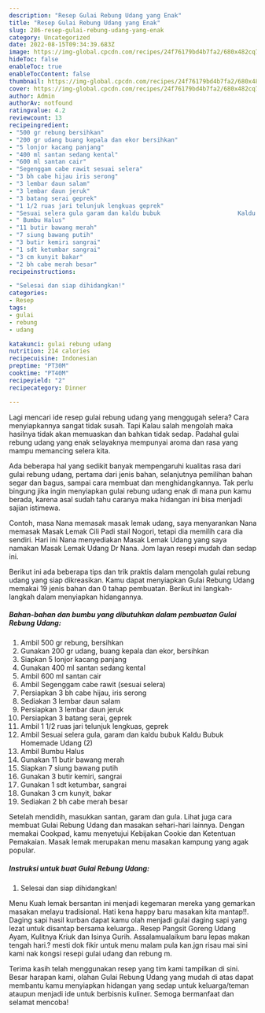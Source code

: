 ```yaml
---
description: "Resep Gulai Rebung Udang yang Enak"
title: "Resep Gulai Rebung Udang yang Enak"
slug: 286-resep-gulai-rebung-udang-yang-enak
category: Uncategorized
date: 2022-08-15T09:34:39.683Z
image: https://img-global.cpcdn.com/recipes/24f76179bd4b7fa2/680x482cq70/gulai-rebung-udang-foto-resep-utama.jpg
hideToc: false
enableToc: true
enableTocContent: false
thumbnail: https://img-global.cpcdn.com/recipes/24f76179bd4b7fa2/680x482cq70/gulai-rebung-udang-foto-resep-utama.jpg
cover: https://img-global.cpcdn.com/recipes/24f76179bd4b7fa2/680x482cq70/gulai-rebung-udang-foto-resep-utama.jpg
author: Admin
authorAv: notfound
ratingvalue: 4.2
reviewcount: 13
recipeingredient:
- "500 gr rebung bersihkan"
- "200 gr udang buang kepala dan ekor bersihkan"
- "5 lonjor kacang panjang"
- "400 ml santan sedang kental"
- "600 ml santan cair"
- "Segenggam cabe rawit sesuai selera"
- "3 bh cabe hijau iris serong"
- "3 lembar daun salam"
- "3 lembar daun jeruk"
- "3 batang serai geprek"
- "1 1/2 ruas jari telunjuk lengkuas geprek"
- "Sesuai selera gula garam dan kaldu bubuk                      Kaldu Bubuk Homemade Udang 2"
- " Bumbu Halus"
- "11 butir bawang merah"
- "7 siung bawang putih"
- "3 butir kemiri sangrai"
- "1 sdt ketumbar sangrai"
- "3 cm kunyit bakar"
- "2 bh cabe merah besar"
recipeinstructions:

- "Selesai dan siap dihidangkan!"
categories:
- Resep
tags:
- gulai
- rebung
- udang

katakunci: gulai rebung udang 
nutrition: 214 calories
recipecuisine: Indonesian
preptime: "PT30M"
cooktime: "PT40M"
recipeyield: "2"
recipecategory: Dinner

---
```



Lagi mencari ide resep gulai rebung udang yang menggugah selera? Cara menyiapkannya sangat tidak susah. Tapi Kalau salah mengolah maka hasilnya tidak akan memuaskan dan bahkan tidak sedap. Padahal gulai rebung udang yang enak selayaknya mempunyai aroma dan rasa yang mampu memancing selera kita.


Ada beberapa hal yang sedikit banyak mempengaruhi kualitas rasa dari gulai rebung udang, pertama dari jenis bahan, selanjutnya pemilihan bahan segar dan bagus, sampai cara membuat dan menghidangkannya. Tak perlu bingung jika ingin menyiapkan gulai rebung udang enak di mana pun kamu berada, karena asal sudah tahu caranya maka hidangan ini bisa menjadi sajian istimewa.

Contoh, masa Nana memasak masak lemak udang, saya menyarankan Nana memasak Masak Lemak Cili Padi stail Nogori, tetapi dia memilih cara dia sendiri. Hari ini Nana menyediakan Masak Lemak Udang yang saya namakan Masak Lemak Udang Dr Nana. Jom layan resepi mudah dan sedap ini.


Berikut ini ada beberapa tips dan trik praktis dalam mengolah gulai rebung udang yang siap dikreasikan. Kamu dapat menyiapkan Gulai Rebung Udang memakai 19 jenis bahan dan 0 tahap pembuatan. Berikut ini langkah-langkah dalam menyiapkan hidangannya.

<!--inarticleads1-->

##### Bahan-bahan dan bumbu yang dibutuhkan dalam pembuatan Gulai Rebung Udang:

1. Ambil 500 gr rebung, bersihkan
1. Gunakan 200 gr udang, buang kepala dan ekor, bersihkan
1. Siapkan 5 lonjor kacang panjang
1. Gunakan 400 ml santan sedang kental
1. Ambil 600 ml santan cair
1. Ambil Segenggam cabe rawit (sesuai selera)
1. Persiapkan 3 bh cabe hijau, iris serong
1. Sediakan 3 lembar daun salam
1. Persiapkan 3 lembar daun jeruk
1. Persiapkan 3 batang serai, geprek
1. Ambil 1 1/2 ruas jari telunjuk lengkuas, geprek
1. Ambil Sesuai selera gula, garam dan kaldu bubuk                      Kaldu Bubuk Homemade Udang (2)
1. Ambil  Bumbu Halus
1. Gunakan 11 butir bawang merah
1. Siapkan 7 siung bawang putih
1. Gunakan 3 butir kemiri, sangrai
1. Gunakan 1 sdt ketumbar, sangrai
1. Gunakan 3 cm kunyit, bakar
1. Sediakan 2 bh cabe merah besar


Setelah mendidih, masukkan santan, garam dan gula. Lihat juga cara membuat Gulai Rebung Udang dan masakan sehari-hari lainnya. Dengan memakai Cookpad, kamu menyetujui Kebijakan Cookie dan Ketentuan Pemakaian. Masak lemak merupakan menu masakan kampung yang agak popular. 

<!--inarticleads2-->

##### Instruksi untuk buat Gulai Rebung Udang:


1. Selesai dan siap dihidangkan!

Menu Kuah lemak bersantan ini menjadi kegemaran mereka yang gemarkan masakan melayu tradisional. Hati kena happy baru masakan kita mantap!!. Daging sapi hasil kurban dapat kamu olah menjadi gulai daging sapi yang lezat untuk disantap bersama keluarga.. Resep Pangsit Goreng Udang Ayam, Kulitnya Kriuk dan Isinya Gurih. Assalamualaikum baru lepas makan tengah hari.? mesti dok fikir untuk menu malam pula kan.jgn risau mai sini kami nak kongsi resepi gulai udang dan rebung m. 

Terima kasih telah menggunakan resep yang tim kami tampilkan di sini. Besar harapan kami, olahan Gulai Rebung Udang yang mudah di atas dapat membantu kamu menyiapkan hidangan yang sedap untuk keluarga/teman ataupun menjadi ide untuk berbisnis kuliner. Semoga bermanfaat dan selamat mencoba!
